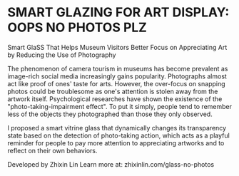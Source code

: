 # SMART GLAZING FOR ART DISPLAY: OOPS NO PHOTOS PLZ
Smart GlaSS That Helps Museum Visitors Better Focus on Appreciating Art by Reducing the Use of Photography


The phenomenon of camera tourism in museums has become prevalent as image-rich social media increasingly gains popularity. Photographs almost act like proof of ones' taste for arts. However, the over-focus on snapping photos could be troublesome as one's attention is stolen away from the artwork itself. Psychological researches have shown the existence of the "photo-taking-impairment effect". To put it simply, people tend to remember less of the objects they photographed than those they only observed.

I proposed a smart vitrine glass that dynamically changes its transparency state based on the detection of photo-taking action, which acts as a playful reminder for people to pay more attention to appreciating artworks and to reflect on their own behaviors.

Developed by Zhixin Lin
Learn more at: zhixinlin.com/glass-no-photos

